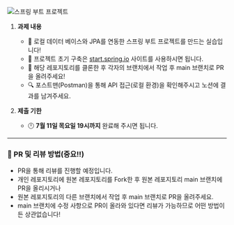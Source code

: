 ![스프링 부트 프로젝트](https://images.velog.io/images/falling_star3/post/7eef0696-76c6-4dcb-858b-f91ef597eddc/스프링부트.JPG)

1. **과제 내용**
    * 🔧 로컬 데이터 베이스와 JPA를 연동한 스프링 부트 프로젝트를 만드는 실습입니다!
    * 🚀 프로젝트 초기 구축은 [start.spring.io](https://start.spring.io/) 사이트를 사용하시면 됩니다.
    * 📂 해당 레포지토리를 클론한 후 각자의 브랜치에서 작업 후 main 브랜치로 PR을 올려주세요!
   * 🔍 포스트맨(Postman)을 통해 API 접근(로컬 환경)을 확인해주시고 노션에 결과를 남겨주세요.


2. **제출 기한**
    * 🕛 **7월 11일 목요일 19시까지** 완료해 주시면 됩니다.    

-------



### 📝 PR 및 리뷰 방법(중요!!)
* PR을 통해 리뷰를 진행할 예정입니다.
* 개인 레포지토리에 원본 레포지토리를 Fork한 후 원본 레포지토리 main 브랜치에 PR을 올리시거나
* 원본 레포지토리의 다른 브랜치에서 작업 후 main 브랜치로 PR을 올려주세요.
* main 브랜치에 수정 사항으로 PR이 올라와 있다면 리뷰가 가능하므로 어떤 방법이든 상관없습니다! 
